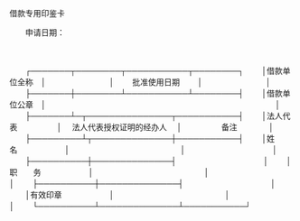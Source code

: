 



借款专用印鉴卡



 

　　申请日期：

　　


　　┌───────┬────────┬───────────┬────────┐
　　│借款单位全称　│　　　　　　　　│　　 批准使用日期　　 │　　　　　　　　│
　　├───────┼────────┴───────────┴────────┤
　　│借款单位公章　│　　　　　　　　　　　　　　　　　　　　　　　　　　　　　│
　　├───────┴─┬───────────────┬───────────┤
　　│法人代表　　　　　│　 法人代表授权证明的经办人　 │　　　　　备注　　　　│
　　├─────────┴┬──────────────┼───────────┤
　　│姓　　名　　　　　　│　　　　　　　　　　　　　　│　　　　　　　　　　　│
　　├──────────┼──────────────┤　　　　　　　　　　　│
　　│职　　务　　　　　　│　　　　　　　　　　　　　　│　　　　　　　　　　　│
　　├──────────┼──────────────┤　　　　　　　　　　　│
　　│有效印章　　　　　　│　　　　　　　　　　　　　　│　　　　　　　　　　　│
　　└──────────┴──────────────┴───────────┘
　　


　　